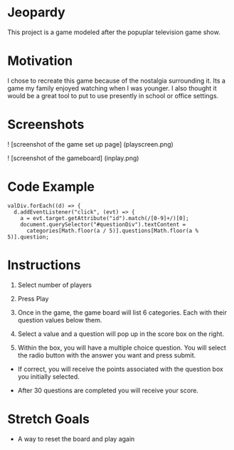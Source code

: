 # Jeopardy

This project is a game modeled after the popuplar television game show.

# Motivation

I chose to recreate this game because of the nostalgia surrounding it. Its a game my family enjoyed watching when I was younger. I also thought it would be a great tool to put to use presently in school or office settings.

# Screenshots

! [screenshot of the game set up page] (playscreen.png)

! [screenshot of the gameboard] (inplay.png)

# Code Example

```
valDiv.forEach((d) => {
  d.addEventListener("click", (evt) => {
    a = evt.target.getAttribute("id").match(/[0-9]+/)[0];
    document.querySelector("#questionDiv").textContent =
      categories[Math.floor(a / 5)].questions[Math.floor(a % 5)].question;
```

# Instructions

1. Select number of players

2. Press Play

3. Once in the game, the game board will list 6 categories. Each with their question values below them.

4. Select a value and a question will pop up in the score box on the right.

5. Within the box, you will have a multiple choice question. You will select the radio button with the answer you want and press submit.

- If correct, you will receive the points associated with the question box you initially selected.

- After 30 questions are completed you will receive your score.

# Stretch Goals

- A way to reset the board and play again
